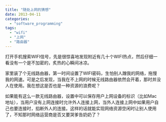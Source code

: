 ```yaml
---
title: "随处上网的猜想"
date: 2013-04-11
categories: 
  - "software_programming"
tags: 
  - "wifi"
  - "上网"
  - "路由器"
---
```


打开手机搜索WIFI信号，先是很惊喜地发现附近有几十个WIFI热点，然后仔细一看没有一个是不加密的，炙热的心瞬间冰凉。

家里装了个无线路由器，第一时间设置了WIFI密码，生怕别人蹭我的网络，拖慢我的网速。可是之后发现，当我在不上网的时候无线路由器依然会开着，那时并没人在使用。我在想这是否也是一种资源的浪费呢？

如果能有这么一款无线路由器，设置中可以保存用户上网设备的标识（比如Mac地址），当用户没有上网连接时允许外人连接上网，当外人连接上网中如果用户自己也要连接时，掐断外人的连接。这样的话就能实现网络资源空闲时让别人使用了，不知那时网络运营商是否又要哭爹告奶奶了？
